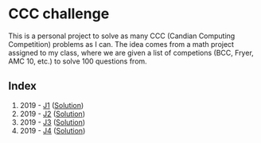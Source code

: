 # CCC challenge

This is a personal project to solve as many CCC (Candian Computing Competition) problems as I can. The idea comes from a math project assigned to my class, where we are given a list of competions (BCC, Fryer, AMC 10, etc.) to solve 100 questions from.

## Index

1. 2019 - [J1](./2019/j1) ([Solution](./2019/j1/main.py))
2. 2019 - [J2](./2019/j2) ([Solution](./2019/j2/main.py))
3. 2019 - [J3](./2019/j3) ([Solution](./2019/j3/main.py))
4. 2019 - [J4](./2019/j4) ([Solution](./2019/j4/main.py))